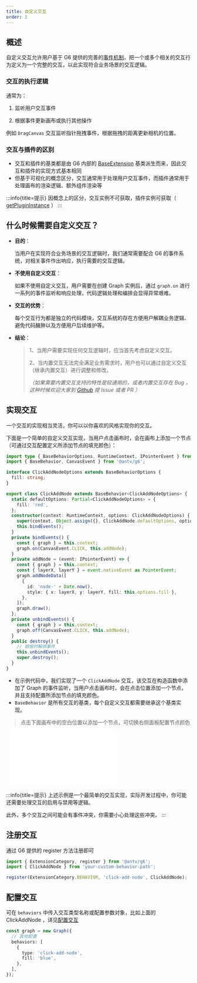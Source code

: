 ```yaml
---
title: 自定义交互
order: 3
---
```


## 概述

自定义交互允许用户基于 G6 提供的完善的[事件机制](/api/event)，把一个或多个相关的交互行为定义为一个完整的交互，以此实现符合业务场景的交互逻辑。

### 交互的执行逻辑

通常为：

1. 监听用户交互事件

2. 根据事件更新画布或执行其他操作

例如 `DragCanvas` 交互监听指针拖拽事件，根据拖拽的距离更新相机的位置。

### 交互与插件的区别

- 交互和插件的基类都是由 G6 内部的 [BaseExtension](https://github.com/antvis/G6/blob/v5/packages/g6/src/registry/extension/index.ts) 基类派生而来，因此交互和插件的实现方式基本相同
- 但基于可视化的概念区分，交互通常用于处理用户交互事件，而插件通常用于处理画布的渲染逻辑、额外组件渲染等

:::info{title=提示}
因概念上的区分，交互实例不可获取，插件实例可获取（ [getPluginInstance](/api/plugin#graphgetplugininstancekey) ）
:::

## 什么时候需要自定义交互？

- **目的**：

  当用户在实现符合业务场景的交互逻辑时，我们通常需要配合 G6 的事件系统，对相关事件作出响应，执行需要的交互逻辑。

- **不使用自定义交互**：

  如果不使用自定义交互，用户需要在创建 Graph 实例后，通过 `graph.on` 进行一系列的事件监听和响应处理，代码逻辑处理和编排会显得异常艰难。

- **交互的优势**：

  每个交互行为都是独立的代码模块，交互系统的存在方便用户解耦业务逻辑、避免代码臃肿以及方便用户后续维护等。

- **结论**：

  > 1、当用户需要实现任何交互逻辑时，应当首先考虑自定义交互。
  >
  > 2、当内置交互无法完全满足业务需求时，用户也可以通过自定义交互（继承内置交互）进行调整和修改。
  >
  > _（如果需要内置交互支持的特性是较通用的，或者内置交互存在 Bug ，这种时候欢迎大家到 [Github](https://github.com/antvis/G6) 提 Issue 或者 PR ）_

## 实现交互

一个交互的实现相当灵活，你可以以你喜欢的风格实现你的交互。

下面是一个简单的自定义交互实现，当用户点击画布时，会在画布上添加一个节点（可通过交互配置定义所添加节点的填充颜色）：

```typescript
import type { BaseBehaviorOptions, RuntimeContext, IPointerEvent } from '@antv/g6';
import { BaseBehavior, CanvasEvent } from '@antv/g6';

interface ClickAddNodeOptions extends BaseBehaviorOptions {
  fill: string;
}

export class ClickAddNode extends BaseBehavior<ClickAddNodeOptions> {
  static defaultOptions: Partial<ClickAddNodeOptions> = {
    fill: 'red',
  };
  constructor(context: RuntimeContext, options: ClickAddNodeOptions) {
    super(context, Object.assign({}, ClickAddNode.defaultOptions, options));
    this.bindEvents();
  }
  private bindEvents() {
    const { graph } = this.context;
    graph.on(CanvasEvent.CLICK, this.addNode);
  }
  private addNode = (event: IPointerEvent) => {
    const { graph } = this.context;
    const { layerX, layerY } = event.nativeEvent as PointerEvent;
    graph.addNodeData([
      {
        id: 'node-' + Date.now(),
        style: { x: layerX, y: layerY, fill: this.options.fill },
      },
    ]);
    graph.draw();
  };
  private unbindEvents() {
    const { graph } = this.context;
    graph.off(CanvasEvent.CLICK, this.addNode);
  }
  public destroy() {
    // 销毁时解绑事件
    this.unbindEvents();
    super.destroy();
  }
}
```

- 在示例代码中，我们实现了一个 `ClickAddNode` 交互，该交互在构造函数中添加了 Graph 的事件监听，当用户点击画布时，会在点击位置添加一个节点，并且支持配置所添加节点的填充颜色。
- `BaseBehavior` 是所有交互的基类，每个自定义交互都需要继承这个基类实现。

> 点击下面画布中的空白位置以添加一个节点，可切换右侧面板配置节点颜色

<embed src="@/common/manual/custom-extension/behavior/implement-behaviors.md"></embed>

:::info{title=提示}
上述示例是一个最简单的交互实现，实际开发过程中，你可能还需要处理交互的启用与禁用等逻辑。

此外，多个交互之间可能会有事件冲突，你需要小心处理这些冲突。
:::

## 注册交互

通过 G6 提供的 register 方法注册即可

```typescript
import { ExtensionCategory, register } from '@antv/g6';
import { ClickAddNode } from 'your-custom-behavior-path';

register(ExtensionCategory.BEHAVIOR, 'click-add-node', ClickAddNode);
```

## 配置交互

可在 `behaviors` 中传入交互类型名称或配置参数对象，比如上面的 ClickAddNode ，详见[配置交互](/manual/behavior/overview#配置和使用)

```typescript
const graph = new Graph({
  // 其他配置
  behaviors: [
    {
      type: 'click-add-node',
      fill: 'blue',
    },
  ],
});
```

